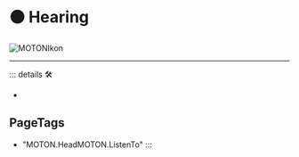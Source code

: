 # 🟠 <motor>Hearing</motor>

![MOTONIkon](/Ikon/Motor_Ikon.png)

---

<!-- =================================================== -->
<!-- =================================================== -->
<!-- =================================================== -->
<!-- =================================================== -->
<!-- =================================================== -->
::: details 🛠

-

<h2>PageTags</h2>

- "MOTON.HeadMOTON.ListenTo"
:::

